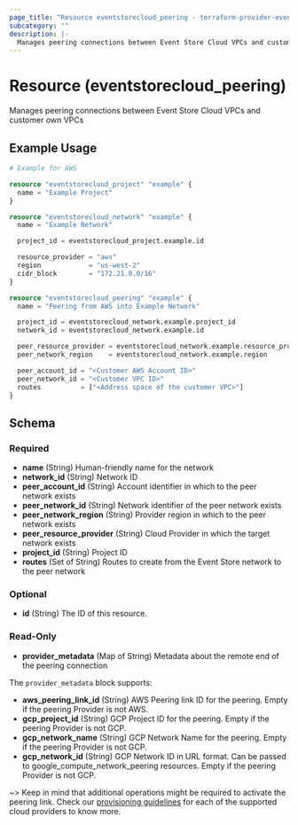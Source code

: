 ```yaml
---
page_title: "Resource eventstorecloud_peering - terraform-provider-eventstorecloud"
subcategory: ""
description: |-
  Manages peering connections between Event Store Cloud VPCs and customer own VPCs
---
```


# Resource (eventstorecloud_peering)

Manages peering connections between Event Store Cloud VPCs and customer own VPCs

## Example Usage

```terraform
# Example for AWS

resource "eventstorecloud_project" "example" {
  name = "Example Project"
}

resource "eventstorecloud_network" "example" {
  name = "Example Network"

  project_id = eventstorecloud_project.example.id

  resource_provider = "aws"
  region            = "us-west-2"
  cidr_block        = "172.21.0.0/16"
}

resource "eventstorecloud_peering" "example" {
  name = "Peering from AWS into Example Network"

  project_id = eventstorecloud_network.example.project_id
  network_id = eventstorecloud_network.example.id

  peer_resource_provider = eventstorecloud_network.example.resource_provider
  peer_network_region    = eventstorecloud_network.example.region

  peer_account_id = "<Customer AWS Account ID>"
  peer_network_id = "<Customer VPC ID>"
  routes          = ["<Address space of the customer VPC>"]
}
```

<!-- schema generated by tfplugindocs -->
## Schema

### Required

- **name** (String) Human-friendly name for the network
- **network_id** (String) Network ID
- **peer_account_id** (String) Account identifier in which to the peer network exists
- **peer_network_id** (String) Network identifier of the peer network exists
- **peer_network_region** (String) Provider region in which to the peer network exists
- **peer_resource_provider** (String) Cloud Provider in which the target network exists
- **project_id** (String) Project ID
- **routes** (Set of String) Routes to create from the Event Store network to the peer network

### Optional

- **id** (String) The ID of this resource.

### Read-Only

- **provider_metadata** (Map of String) Metadata about the remote end of the peering connection

The `provider_metadata` block supports:

* **aws_peering_link_id** (String) AWS Peering link ID for the peering. Empty if the peering Provider is not AWS.
* **gcp_project_id** (String) GCP Project ID for the peering. Empty if the peering Provider is not GCP.
* **gcp_network_name** (String) GCP Network Name for the peering. Empty if the peering Provider is not GCP.
* **gcp_network_id** (String) GCP Network ID in URL format. Can be passed to google_compute_network_peering resources. Empty if the peering Provider is not GCP.


~> Keep in mind that additional operations might be required to activate the peering link. Check our [provisioning guidelines](https://developers.eventstore.com/cloud/provision/) for each of the supported cloud providers to know more.

